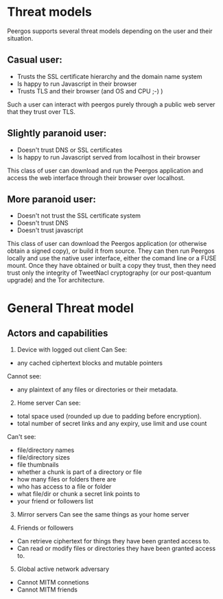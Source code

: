 # Threat models

Peergos supports several threat models depending on the user and their situation.

## Casual user:
* Trusts the SSL certificate hierarchy and the domain name system
* Is happy to run Javascript in their browser
* Trusts TLS and their browser (and OS and CPU ;-) )

Such a user can interact with peergos purely through a public web server that they trust over TLS.

## Slightly paranoid user:
* Doesn't trust DNS or SSL certificates
* Is happy to run Javascript served from localhost in their browser


This class of user can download and run the Peergos application and access the web interface through their browser over localhost.

## More paranoid user:
* Doesn't not trust the SSL certificate system
* Doesn't trust DNS
* Doesn't trust javascript

This class of user can download the Peergos application (or otherwise obtain a signed copy), or build it from source. They can then run Peergos locally and use the native user interface, either the comand line or a FUSE mount. Once they have obtained or built a copy they trust, then they need trust only the integrity of TweetNacl cryptography (or our post-quantum upgrade) and the Tor architecture. 

# General Threat model
## Actors and capabilities
1. Device with logged out client
Can See:
* any cached ciphertext blocks and mutable pointers

Cannot see:
* any plaintext of any files or directories or their metadata. 

2. Home server
Can see:
* total space used (rounded up due to padding before encryption). 
* total number of secret links and any expiry, use limit and use count

Can't see:
* file/directory names
* file/directory sizes
* file thumbnails
* whether a chunk is part of a directory or file
* how many files or folders there are
* who has access to a file or folder
* what file/dir or chunk a secret link points to
* your friend or followers list

3. Mirror servers
Can see the same things as your home server

4. Friends or followers
* Can retrieve ciphertext for things they have been granted access to. 
* Can read or modify files or directories they have been granted access to.

5. Global active network adversary
* Cannot MITM connetions
* Cannot MITM friends
